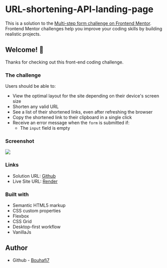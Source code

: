 # URL-shortening-API-landing-page

This is a solution to the [Multi-step form challenge on Frontend Mentor](https://www.frontendmentor.io/challenges/url-shortening-api-landing-page-2ce3ob-G). Frontend Mentor challenges help you improve your coding skills by building realistic projects.

## Welcome! 👋

Thanks for checking out this front-end coding challenge.

### The challenge

Users should be able to:

- View the optimal layout for the site depending on their device's screen size
- Shorten any valid URL
- See a list of their shortened links, even after refreshing the browser
- Copy the shortened link to their clipboard in a single click
- Receive an error message when the `form` is submitted if:
  - The `input` field is empty

### Screenshot

![](https://res.cloudinary.com/dz209s6jk/image/upload/v1572260150/Challenges/tybadwn9wwcc10hug3sn.jpg)

### Links

-   Solution URL: [Github](https://github.com/Bouhafi7/URL-shortening-API-landing-page)
-   Live Site URL: [Render](https://url-shortening-api-landing-page.onrender.com)

### Built with

-   Semantic HTML5 markup
-   CSS custom properties
-   Flexbox
-   CSS Grid
-   Desktop-first workflow
-   VanillaJs

## Author

-   Github - [Bouhafi7](https://github.com/Bouhafi7)

